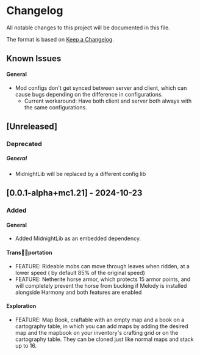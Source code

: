 # Changelog

All notable changes to this project will be documented in this file.

The format is based on [Keep a Changelog](https://keepachangelog.com/en/1.1.0/).

## Known Issues

#### General

- Mod configs don't get synced between server and client, which can cause bugs depending on the difference in configurations.
  - Current workaround: Have both client and server both always with the same configurations.

## [Unreleased]

### Deprecated

##### General

- MidnightLib will be replaced by a different config lib

## [0.0.1-alpha+mc1.21] - 2024-10-23

### Added

#### General

- Added MidnightLib as an embedded dependency.

#### Trans🏳️‍⚧️portation

- FEATURE: Rideable mobs can move through leaves when ridden, at a lower speed ( by default 85% of the original speed)
- FEATURE: Netherite horse armor, which protects 15 armor points, and will completely prevent the horse from bucking if Melody is installed alongside Harmony and both features are enabled

#### Exploration

- FEATURE: Map Book, craftable with an empty map and a book on a cartography table, in which you can add maps by adding the desired map and the mapbook on your inventory's crafting grid or on the cartography table. They can be cloned just like normal maps and stack up to 16.

